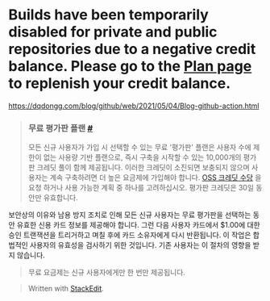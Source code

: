 # Builds have been temporarily disabled for private and public repositories due to a negative credit balance. Please go to the [Plan page](https://app.travis-ci.com/account/plan)  to replenish your credit balance.

https://dqdongg.com/blog/github/web/2021/05/04/Blog-github-action.html


> ### 무료 평가판 플랜 [#](https://docs.travis-ci.com/user/billing-overview/#free-trial-plan)
> 모든 신규 사용자가 가입 시 선택할 수 있는 무료 '평가판' 플랜은 사용자 수에 제한이 없는 사용량 기반 플랜으로, 즉시 구축을 시작할 수 있는 10,000개의 평가판 크레딧 풀이 함께 제공됩니다. 이러한 크레딧이 소진되면 보충되지 않으며 사용자는 계속 구축하려면 더 높은 요금제에 가입해야 합니다. [OSS 크레딧 수당](https://docs.travis-ci.com/user/billing-faq/#what-if-i-am-building-open-source) 을 요청 하거나 사용 가능한 계획 중 하나를 고려하십시오. 평가판 크레딧은 30일 동안만 유효합니다.

보안상의 이유와 남용 방지 조치로 인해 모든 신규 사용자는 무료 평가판을 선택하는 동안 유효한 신용 카드 정보를 제공해야 합니다. 그런 다음 사용자 카드에서 $1.00에 대한 승인 트랜잭션을 트리거하고 며칠 후에 카드 소유자에게 다시 반환됩니다. 이 작업은 합법적인 사용자의 유효성을 검사하기 위한 것입니다. 기존 사용자는 이 절차의 영향을 받지 않습니다.

> 무료 요금제는 신규 사용자에게만 한 번만 제공됩니다.


> Written with [StackEdit](https://stackedit.io/).
<!--stackedit_data:
eyJoaXN0b3J5IjpbLTc4MzIyMjkyMCwtMTg2NjAzMDI3NiwtMj
AyMjg5MzAxNF19
-->